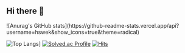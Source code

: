 ## Hi there 👋

<!--
**hswek/hswek** is a ✨ _special_ ✨ repository because its `README.md` (this file) appears on your GitHub profile.

Here are some ideas to get you started:

- 🔭 I’m currently working on ...
- 🌱 I’m currently learning ...
- 👯 I’m looking to collaborate on ...
- 🤔 I’m looking for help with ...
- 💬 Ask me about ...
- 📫 How to reach me: ...
- 😄 Pronouns: ...
- ⚡ Fun fact: ...
-->![Anurag's GitHub stats](https://github-readme-stats.vercel.app/api?username=hswek&show_icons=true&theme=radical)
![Top Langs](https://github-readme-stats.vercel.app/api/top-langs/?username=hswek)]
[![Solved.ac Profile](http://mazassumnida.wtf/api/v2/generate_badge?boj=hswek)](https://solved.ac/hswek/)
[![Hits](https://hits.seeyoufarm.com/api/count/incr/badge.svg?url=https%3A%2F%2Fgithub.com%2Fgjbae1212%2Fhit-counter)](https://hits.seeyoufarm.com)

